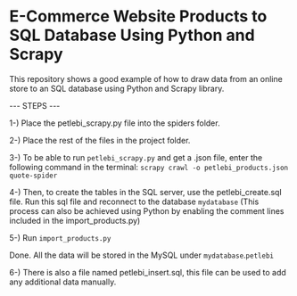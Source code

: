 # E-Commerce Website Products to SQL Database Using Python and Scrapy
This repository shows a good example of how to draw data from an online store to an SQL database using Python and Scrapy library.

--- STEPS ---

1-) Place the petlebi_scrapy.py file into the spiders folder.

2-) Place the rest of the files in the project folder.

3-) To be able to run `petlebi_scrapy.py` and get a .json file, enter the following command in the terminal: `scrapy crawl -o petlebi_products.json quote-spider`

4-) Then, to create the tables in the SQL server, use the petlebi_create.sql file. Run this sql file and reconnect to the database `mydatabase` (This process can also be achieved using Python by enabling the comment lines included in the import_products.py)

5-) Run `import_products.py`

Done.
All the data will be stored in the MySQL under `mydatabase`.`petlebi`

6-) There is also a file named petlebi_insert.sql, this file can be used to add any additional data manually.

